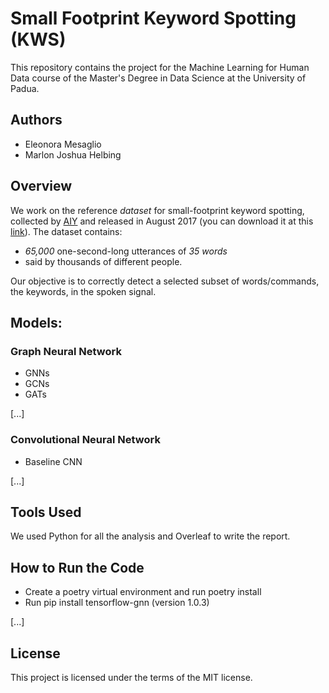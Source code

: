# Small Footprint Keyword Spotting (KWS)

This repository contains the project for the Machine Learning for Human Data course of the Master's Degree in Data Science at the University of Padua.

## Authors

- Eleonora Mesaglio
- Marlon Joshua Helbing


## Overview

We work on the reference *dataset* for small-footprint keyword spotting, collected by [AIY](https://aiyprojects.withgoogle.com/) and released in August 2017 (you can download it at this [link](http://download.tensorflow.org/data/speech_commands_v0.02.tar.gz)). 
The dataset contains:
- *65,000* one-second-long utterances of *35 words*
- said by thousands of different people.

Our objective is to correctly detect a selected subset of words/commands, the keywords, in the spoken signal.


## Models:

### Graph Neural Network

- GNNs
- GCNs
- GATs

[...]

### Convolutional Neural Network

- Baseline CNN

[...]

## Tools Used
We used Python for all the analysis and Overleaf to write the report.

## How to Run the Code

- Create a poetry virtual environment and run poetry install
- Run pip install tensorflow-gnn (version 1.0.3)



[...]

## License
This project is licensed under the terms of the MIT license.
